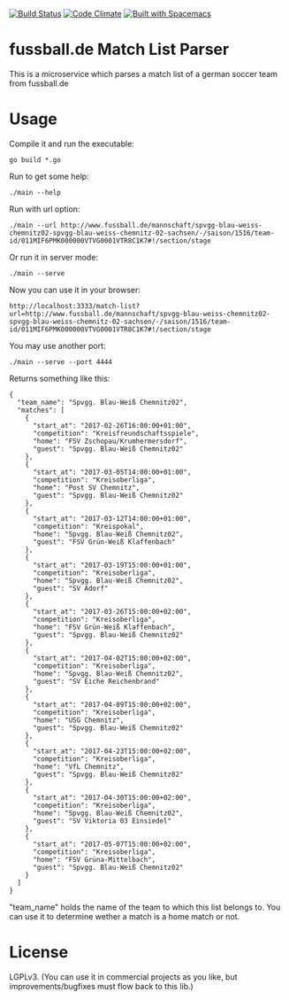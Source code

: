 [![Build Status](https://travis-ci.org/the-guitarman/fussball_de_match_list.svg?branch=master)](https://travis-ci.org/the-guitarman/fussball_de_match_list)
[![Code Climate](https://codeclimate.com/github/the-guitarman/fussball_de_match_list/badges/gpa.svg)](https://codeclimate.com/github/the-guitarman/fussball_de_match_list)
[![Built with Spacemacs](https://cdn.rawgit.com/syl20bnr/spacemacs/442d025779da2f62fc86c2082703697714db6514/assets/spacemacs-badge.svg)](http://github.com/syl20bnr/spacemacs)

# fussball.de Match List Parser

This is a microservice which parses a match list of a german soccer team from fussball.de

# Usage

Compile it and run the executable:

````
go build *.go
````

Run to get some help:

````
./main --help
````

Run with url option:

````
./main --url http://www.fussball.de/mannschaft/spvgg-blau-weiss-chemnitz02-spvgg-blau-weiss-chemnitz-02-sachsen/-/saison/1516/team-id/011MIF6PMK000000VTVG0001VTR8C1K7#!/section/stage
````

Or run it in server mode:

````
./main --serve
````

Now you can use it in your browser:

````
http://localhost:3333/match-list?url=http://www.fussball.de/mannschaft/spvgg-blau-weiss-chemnitz02-spvgg-blau-weiss-chemnitz-02-sachsen/-/saison/1516/team-id/011MIF6PMK000000VTVG0001VTR8C1K7#!/section/stage
````

You may use another port:

````
./main --serve --port 4444
````

Returns something like this:

````
{
  "team_name": "Spvgg. Blau-Weiß Chemnitz02",
  "matches": [
    {
      "start_at": "2017-02-26T16:00:00+01:00",
      "competition": "Kreisfreundschaftsspiele",
      "home": "FSV Zschopau/​Krumhermersdorf",
      "guest": "Spvgg. Blau-Weiß Chemnitz02"
    },
    {
      "start_at": "2017-03-05T14:00:00+01:00",
      "competition": "Kreisoberliga",
      "home": "Post SV Chemnitz",
      "guest": "Spvgg. Blau-Weiß Chemnitz02"
    },
    {
      "start_at": "2017-03-12T14:00:00+01:00",
      "competition": "Kreispokal",
      "home": "Spvgg. Blau-Weiß Chemnitz02",
      "guest": "FSV Grün-Weiß Klaffenbach"
    },
    {
      "start_at": "2017-03-19T15:00:00+01:00",
      "competition": "Kreisoberliga",
      "home": "Spvgg. Blau-Weiß Chemnitz02",
      "guest": "SV Adorf"
    },
    {
      "start_at": "2017-03-26T15:00:00+02:00",
      "competition": "Kreisoberliga",
      "home": "FSV Grün-Weiß Klaffenbach",
      "guest": "Spvgg. Blau-Weiß Chemnitz02"
    },
    {
      "start_at": "2017-04-02T15:00:00+02:00",
      "competition": "Kreisoberliga",
      "home": "Spvgg. Blau-Weiß Chemnitz02",
      "guest": "SV Eiche Reichenbrand"
    },
    {
      "start_at": "2017-04-09T15:00:00+02:00",
      "competition": "Kreisoberliga",
      "home": "USG Chemnitz",
      "guest": "Spvgg. Blau-Weiß Chemnitz02"
    },
    {
      "start_at": "2017-04-23T15:00:00+02:00",
      "competition": "Kreisoberliga",
      "home": "VfL Chemnitz",
      "guest": "Spvgg. Blau-Weiß Chemnitz02"
    },
    {
      "start_at": "2017-04-30T15:00:00+02:00",
      "competition": "Kreisoberliga",
      "home": "Spvgg. Blau-Weiß Chemnitz02",
      "guest": "SV Viktoria 03 Einsiedel"
    },
    {
      "start_at": "2017-05-07T15:00:00+02:00",
      "competition": "Kreisoberliga",
      "home": "FSV Grüna-Mittelbach",
      "guest": "Spvgg. Blau-Weiß Chemnitz02"
    }
  ]
}
````

"team_name" holds the name of the team to which this list belongs to. You can use it to determine wether a match is a home match or not.

# License
LGPLv3. (You can use it in commercial projects as you like, but improvements/bugfixes must flow back to this lib.)
